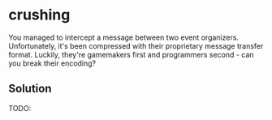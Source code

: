 # crushing

You managed to intercept a message between two event organizers. 
Unfortunately, it's been compressed with their proprietary message transfer format. 
Luckily, they're gamemakers first and programmers second - can you break their encoding?

## Solution

TODO:
